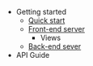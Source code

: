 - Getting started
  - [Quick start](quick_start/README.md)
  - [Front-end server](front_end_server/README.md)
    - Views
  - [Back-end sever](back_end_server/README.md)
- API Guide